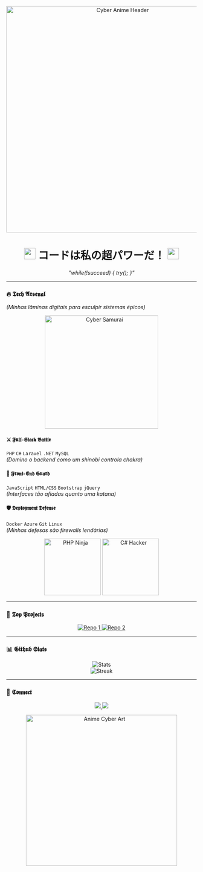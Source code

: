 <p align="center">
  <img src="https://images-wixmp-ed30a86b8c4ca887773594c2.wixmp.com/f/b8c48f09-5aa8-4e30-88be-055e1cf38041/dgmwtgy-b3721865-56a6-4ef0-98f1-d73fad25209e.png/v1/fill/w_1242,h_541,q_80,strp/death_the_kid_by_jinxiieeee_dgmwtgy-fullview.jpg?token=eyJ0eXAiOiJKV1QiLCJhbGciOiJIUzI1NiJ9.eyJzdWIiOiJ1cm46YXBwOjdlMGQxODg5ODIyNjQzNzNhNWYwZDQxNWVhMGQyNmUwIiwiaXNzIjoidXJuOmFwcDo3ZTBkMTg4OTgyMjY0MzczYTVmMGQ0MTVlYTBkMjZlMCIsIm9iaiI6W1t7ImhlaWdodCI6Ijw9NTQxIiwicGF0aCI6IlwvZlwvYjhjNDhmMDktNWFhOC00ZTMwLTg4YmUtMDU1ZTFjZjM4MDQxXC9kZ213dGd5LWIzNzIxODY1LTU2YTYtNGVmMC05OGYxLWQ3M2ZhZDI1MjA5ZS5wbmciLCJ3aWR0aCI6Ijw9MTI0MiJ9XV0sImF1ZCI6WyJ1cm46c2VydmljZTppbWFnZS5vcGVyYXRpb25zIl19.msq5X5DJci9Rjykho5kmd0QS4GSRPvaYwsF9CdD-lgc" width="600" alt="Cyber Anime Header">  
</p>

<h1 align="center">  
  <img src="https://imgur.com/TnBhkgG.gif" width="30"> コードは私の超パワーだ！ <img src="https://imgur.com/TnBhkgG.gif" width="30">  
</h1>  

<p align="center">  
  <i> "while(!succeed) { try(); }" </i>  
</p>  

---

### **🔥 𝕿𝖊𝖈𝖍 𝕬𝖗𝖘𝖊𝖓𝖆𝖑**  
*(Minhas lâminas digitais para esculpir sistemas épicos)*  

<p align="center">
  <img src="https://i.imgur.com/JrQ3z4P.png" width="300" alt="Cyber Samurai">
</p>

#### **⚔️ 𝕱𝖚𝖑𝖑-𝕾𝖙𝖆𝖈𝖐 𝕭𝖆𝖙𝖙𝖑𝖊**  
`PHP` `C#` `Laravel` `.NET` `MySQL`  
*(Domino o backend como um shinobi controla chakra)*  

#### **🌌 𝕱𝖗𝖔𝖓𝖙-𝕰𝖓𝖉 𝕲𝖚𝖆𝖗𝖉**  
`JavaScript` `HTML/CSS` `Bootstrap` `jQuery`  
*(Interfaces tão afiadas quanto uma katana)*  

#### **🛡️ 𝕯𝖊𝖕𝖑𝖔𝖞𝖒𝖊𝖓𝖙 𝕯𝖊𝖋𝖊𝖓𝖘𝖊**  
`Docker` `Azure` `Git` `Linux`  
*(Minhas defesas são firewalls lendárias)*  

<p align="center">
  <img src="https://i.imgur.com/KaJ3QzW.png" width="150" alt="PHP Ninja">
  <img src="https://i.imgur.com/TnBhkgG.gif" width="150" alt="C# Hacker">
</p>

---

### **🎌 𝕿𝖔𝖕 𝕻𝖗𝖔𝖏𝖊𝖈𝖙𝖘**  

<p align="center">  
  <a href="https://github.com/SEU_USER/repo1">  
    <img src="https://github-readme-stats.vercel.app/api/pin/?username=SEU_USER&repo=repo1&theme=radical" alt="Repo 1">  
  </a>  
  <a href="https://github.com/SEU_USER/repo2">  
    <img src="https://github-readme-stats.vercel.app/api/pin/?username=SEU_USER&repo=repo2&theme=radical" alt="Repo 2">  
  </a>  
</p>  

---

### **📊 𝕲𝖎𝖙𝖍𝖚𝖇 𝕾𝖙𝖆𝖙𝖘**  

<p align="center">  
  <img src="https://github-readme-stats.vercel.app/api?username=SEU_USER&show_icons=true&theme=merko&include_all_commits=true" alt="Stats">  
  <br>  
  <img src="https://github-readme-streak-stats.herokuapp.com/?user=SEU_USER&theme=merko" alt="Streak">  
</p>  

---

### **🖤 𝕮𝖔𝖓𝖓𝖊𝖈𝖙**  

<p align="center">  
  <a href="https://linkedin.com/in/SEU_USER">  
    <img src="https://img.shields.io/badge/LinkedIn-0077B5?style=for-the-badge&logo=linkedin&logoColor=white">  
  </a>  
  <a href="https://twitter.com/SEU_USER">  
    <img src="https://img.shields.io/badge/Twitter-1DA1F2?style=for-the-badge&logo=twitter&logoColor=white">  
  </a>  
  <a href="https://t.me/SEU_USER">  
    <img.shields.io/badge/Telegram-2CA5E0?style=for-the-badge&logo=telegram&logoColor=white">  
  </a>  
</p>  

<p align="center">  
  <img src="https://i.imgur.com/JrQ3z4P.png" width="400" alt="Anime Cyber Art">  
</p>  
